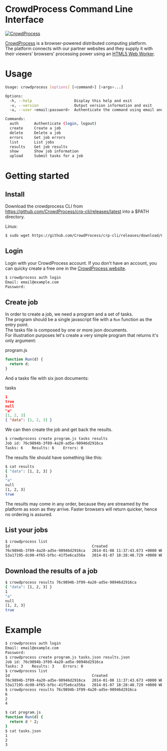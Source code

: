 # CrowdProcess Command Line Interface

[![CrowdProcess](https://crowdprocess.com/img/crowdprocess-logo-symbol.svg)](https://crowdprocess.com/)

[CrowdProcess](https://crowdprocess.com/) is a browser-powered distributed computing platform.  
The platform connects with our partner websites and they supply it with their viewers' browsers' processing power using an [HTML5 Web Worker](https://developer.mozilla.org/en-US/docs/Web/Guide/Performance/Using_web_workers).  


# Usage
```bash
Usage: crowdprocess [options] [<command>] [<args>...]

Options:
  -h, --help                   Display this help and exit
  -v, --version                Output version information and exit
  -u, --user <email:password>  Authenticate the command using email and password

Commands:
  auth       Authenticate (login, logout)
  create     Create a job
  delete     Delete a job
  errors     Get job errors
  list       List jobs
  results    Get job results
  show       Show job information
  upload     Submit tasks for a job
```

# Getting started

## Install
Download the crowdprocess CLI from https://github.com/CrowdProcess/crp-cli/releases/latest into a $PATH directory.

Linux:
```bash
$ sudo wget https://github.com/CrowdProcess/crp-cli/releases/download/0.8.0/crowdprocess-linux-386 -O /usr/local/bin/crowdprocess && sudo chmod +x /usr/local/bin/crowdprocess
```

## Login
Login with your CrowdProcess account. If you don't have an account, you can quicky create a free one in the [CrowdProcess website](https://crowdprocess.com/register).
```bash
$ crowdprocess auth login
Email: email@example.com
Password:
```

## Create job
In order to create a job, we need a program and a set of tasks.  
The program should be a single javascript file with a `Run` function as the entry point.  
The tasks file is composed by one or more json documents.  
For illustration purposes let's create a very simple program that returns it's only argument:

program.js
```js
function Run(d) {
  return d;
}
```

And a tasks file with six json documents:

tasks
```json
1
true
null
"a"
[1, 2, 3]
{ "data": [1, 2, 3] }
```

We can then create the job and get back the results.
```bash
$ crowdprocess create program.js tasks results
Job id: 76c9894b-3f09-4a20-ad5e-90946d2916ca
Tasks: 6    Results: 6    Errors: 0
```

The results file should have something like this:
```bash
$ cat results
{ "data": [1, 2, 3] }
1
"a"
null
[1, 2, 3]
true
```

The results may come in any order, because they are streamed by the platform as soon as they arrive. Faster browsers will return quicker, hence no ordering is assured.

## List your jobs
```bash
$ crowdprocess list
Id                                     Created                            Tasks       Status
76c9894b-3f09-4a20-ad5e-90946d2916ca   2014-01-08 11:37:43.673 +0000 WET          6   active
53a17195-dc00-4f65-bfbc-41f5e6ca356a   2014-01-07 18:28:48.729 +0000 WET    1000000   active
```

## Download the results of a job
```bash
$ crowdprocess results 76c9894b-3f09-4a20-ad5e-90946d2916ca
{ "data": [1, 2, 3] }
1
"a"
null
[1, 2, 3]
true
```

# Example
```bash
$ crowdprocess auth login
Email: email@example.com
Password:
$ crowdprocess create program.js tasks.json results.json
Job id: 76c9894b-3f09-4a20-ad5e-90946d2916ca
Tasks: 3    Results: 3    Errors: 0
$ crowdprocess list
Id                                     Created                            Tasks       Status
76c9894b-3f09-4a20-ad5e-90946d2916ca   2014-01-08 11:37:43.673 +0000 WET          3   active
53a17195-dc00-4f65-bfbc-41f5e6ca356a   2014-01-07 18:28:48.729 +0000 WET    1000000   active
$ crowdprocess results 76c9894b-3f09-4a20-ad5e-90946d2916ca
6
2
4
```

```bash
$ cat program.js
function Run(d) {
  return d * 2;
}
$ cat tasks.json
1
2
3
```
